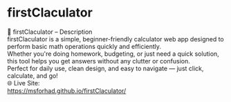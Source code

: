 # firstClaculator <br>
🔢 firstClaculator – Description <br>
firstClaculator is a simple, beginner-friendly calculator web app designed to perform basic math operations quickly and efficiently. <br>
Whether you're doing homework, budgeting, or just need a quick solution, this tool helps you get answers without any clutter or confusion. <br>
Perfect for daily use, clean design, and easy to navigate — just click, calculate, and go!<br>
🌐 Live Site:<br>
https://msforhad.github.io/firstClaculator/
